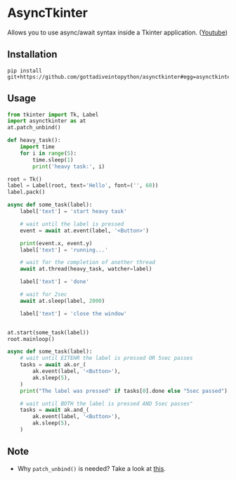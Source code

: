 # AsyncTkinter

Allows you to use async/await syntax inside a Tkinter application. ([Youtube](https://youtu.be/8XP1KgRd3jI))

## Installation

```
pip install git+https://github.com/gottadiveintopython/asynctkinter#egg=asynctkinter
```

## Usage

```python
from tkinter import Tk, Label
import asynctkinter as at
at.patch_unbind()

def heavy_task():
    import time
    for i in range(5):
        time.sleep(1)
        print('heavy task:', i)

root = Tk()
label = Label(root, text='Hello', font=('', 60))
label.pack()

async def some_task(label):
    label['text'] = 'start heavy task'

    # wait until the label is pressed
    event = await at.event(label, '<Button>')

    print(event.x, event.y)
    label['text'] = 'running...'

    # wait for the completion of another thread
    await at.thread(heavy_task, watcher=label)

    label['text'] = 'done'

    # wait for 2sec
    await at.sleep(label, 2000)

    label['text'] = 'close the window'


at.start(some_task(label))
root.mainloop()
```

```python
async def some_task(label):
    # wait until EITEHR the label is pressed OR 5sec passes
    tasks = await ak.or_(
        ak.event(label, '<Button>'),
        ak.sleep(5),
    )
    print("The label was pressed" if tasks[0].done else "5sec passed")

    # wait until BOTH the label is pressed AND 5sec passes"
    tasks = await ak.and_(
        ak.event(label, '<Button>'),
        ak.sleep(5),
    )
```

## Note

- Why `patch_unbind()` is needed? Take a look at [this](https://stackoverflow.com/questions/6433369/deleting-and-changing-a-tkinter-event-binding).

